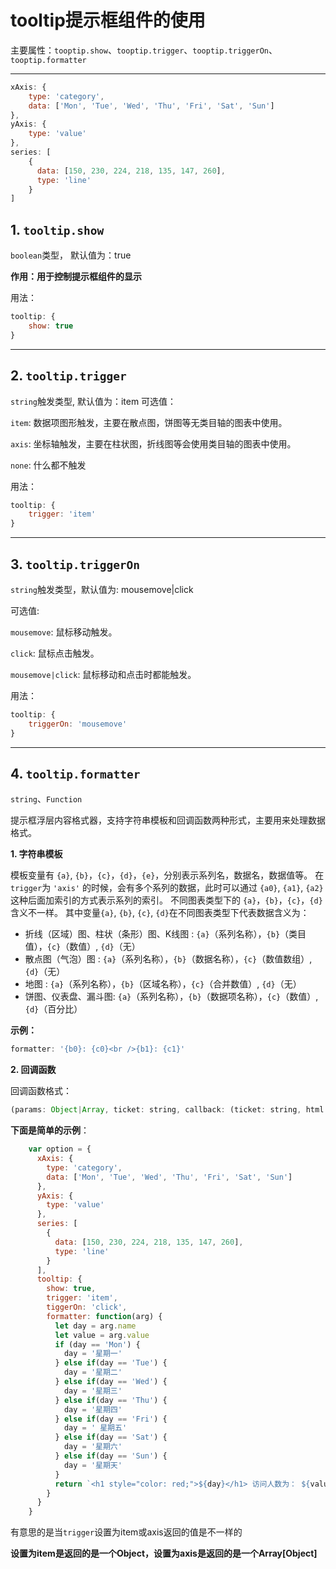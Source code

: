 # tooltip提示框组件的使用

主要属性：`tooptip.show`、`tooptip.trigger`、`tooptip.triggerOn`、`tooptip.formatter`

<hr />

```js
xAxis: {
    type: 'category',
    data: ['Mon', 'Tue', 'Wed', 'Thu', 'Fri', 'Sat', 'Sun']
},
yAxis: {
    type: 'value'
},
series: [
    {
      data: [150, 230, 224, 218, 135, 147, 260],
      type: 'line'
    }
]
```



## 1. `tooltip.show`

`boolean`类型， 默认值为：true

**作用：用于控制提示框组件的显示**

用法：

```js
tooltip: {
	show: true
}
```

<hr />

## 2. `tooltip.trigger`

`string`触发类型, 默认值为：item
可选值：

`item`: 数据项图形触发，主要在散点图，饼图等无类目轴的图表中使用。

`axis`: 坐标轴触发，主要在柱状图，折线图等会使用类目轴的图表中使用。

`none`: 什么都不触发

用法：

```js
tooltip: {
	trigger: 'item'
}
```



<hr />



## 3. `tooltip.triggerOn`

`string`触发类型，默认值为: mousemove|click

可选值:

`mousemove`: 鼠标移动触发。

`click`: 鼠标点击触发。

`mousemove|click`: 鼠标移动和点击时都能触发。

用法：

```js
tooltip: {
    triggerOn: 'mousemove'
}
```

<hr />

## 4. `tooltip.formatter`

`string`、`Function`

提示框浮层内容格式器，支持字符串模板和回调函数两种形式，主要用来处理数据格式。

**1. 字符串模板**

模板变量有 `{a}`, `{b}`，`{c}`，`{d}`，`{e}`，分别表示系列名，数据名，数据值等。 在 `trigger`为 `'axis'` 的时候，会有多个系列的数据，此时可以通过 `{a0}`, `{a1}`, `{a2}` 这种后面加索引的方式表示系列的索引。 不同图表类型下的 `{a}`，`{b}`，`{c}`，`{d}` 含义不一样。 其中变量`{a}`, `{b}`, `{c}`, `{d}`在不同图表类型下代表数据含义为：

- 折线（区域）图、柱状（条形）图、K线图 : `{a}`（系列名称），`{b}`（类目值），`{c}`（数值）, `{d}`（无）
- 散点图（气泡）图 : `{a}`（系列名称），`{b}`（数据名称），`{c}`（数值数组）, `{d}`（无）
- 地图 : `{a}`（系列名称），`{b}`（区域名称），`{c}`（合并数值）, `{d}`（无）
- 饼图、仪表盘、漏斗图: `{a}`（系列名称），`{b}`（数据项名称），`{c}`（数值）, `{d}`（百分比）

**示例：**

```js
formatter: '{b0}: {c0}<br />{b1}: {c1}'
```

**2. 回调函数**

回调函数格式：

```js
(params: Object|Array, ticket: string, callback: (ticket: string, html: string)) => string | HTMLElement | HTMLElement[]
```

**下面是简单的示例**：

```js
    var option = {
      xAxis: {
        type: 'category',
        data: ['Mon', 'Tue', 'Wed', 'Thu', 'Fri', 'Sat', 'Sun']
      },
      yAxis: {
        type: 'value'
      },
      series: [
        {
          data: [150, 230, 224, 218, 135, 147, 260],
          type: 'line'
        }
      ],
      tooltip: {
        show: true,
        trigger: 'item',
        tiggerOn: 'click',
        formatter: function(arg) {
          let day = arg.name
          let value = arg.value
          if (day == 'Mon') {
            day = '星期一'
          } else if(day == 'Tue') {
            day = '星期二'
          } else if(day == 'Wed') {
            day = '星期三'
          } else if(day == 'Thu') {
            day = '星期四'
          } else if(day == 'Fri') {
            day = ' 星期五'
          } else if(day == 'Sat') {
            day = '星期六'
          } else if(day == 'Sun') {
            day = '星期天'
          }
          return `<h1 style="color: red;">${day}</h1> 访问人数为： ${value}人`     
        }
      }
    }
```

有意思的是当`trigger`设置为item或axis返回的值是不一样的

**设置为item是返回的是一个Object，设置为axis是返回的是一个Array[Object]**

